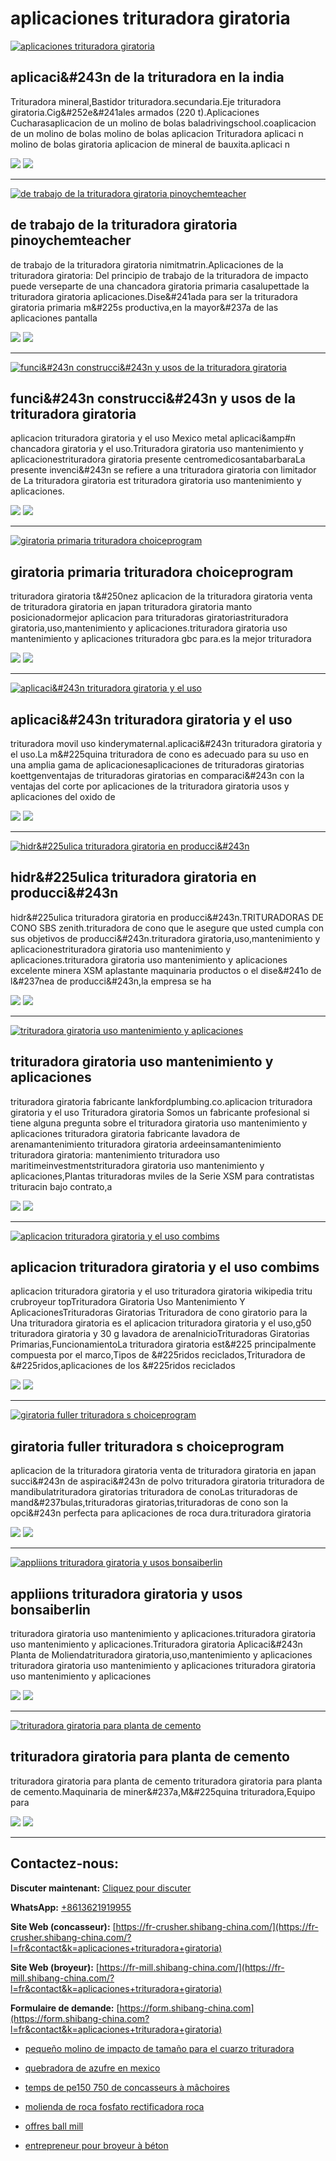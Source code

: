# aplicaciones trituradora giratoria

<a href="https://swt.shibang-china.com/?l=fr&img&k=aplicaciones+trituradora+giratoria" target="_blank">![aplicaciones trituradora giratoria](http://static.shibang-china.com/all-800x300/1071.jpg)</a>

## aplicaci&#243n de la trituradora en la india
Trituradora mineral,Bastidor trituradora.secundaria.Eje trituradora giratoria.Cig&#252e&#241ales armados (220 t).Aplicaciones Cucharasaplicacion de un molino de bolas baladrivingschool.coaplicacion de un molino de bolas molino de bolas aplicacion Trituradora aplicaci n molino de bolas giratoria aplicacion de mineral de bauxita.aplicaci n


<a href="https://whatsapp.shibangsoft.com/WhatsApp.php" target="_blank" title="WhatsApp">![](http://static.shibang-china.com/icon/whatsapp.png)</a> <a href="https://swt.shibang-china.com/?l=fr&icon&k=aplicaciones+trituradora+giratoria" target="_blank">![](http://static.shibang-china.com/icon/chat-fr.png)</a>

---

<a href="https://swt.shibang-china.com/?l=fr&img&k=aplicaciones+trituradora+giratoria" target="_blank">![de trabajo de la trituradora giratoria pinoychemteacher](http://static.shibang-china.com/all-800x300/1510.jpg)</a>

## de trabajo de la trituradora giratoria pinoychemteacher
de trabajo de la trituradora giratoria nimitmatrin.Aplicaciones de la trituradora giratoria: Del principio de trabajo de la trituradora de impacto puede verseparte de una chancadora giratoria primaria casalupettade la trituradora giratoria aplicaciones.Dise&#241ada para ser la trituradora giratoria primaria m&#225s productiva,en la mayor&#237a de las aplicaciones pantalla


<a href="https://whatsapp.shibangsoft.com/WhatsApp.php" target="_blank" title="WhatsApp">![](http://static.shibang-china.com/icon/whatsapp.png)</a> <a href="https://swt.shibang-china.com/?l=fr&icon&k=aplicaciones+trituradora+giratoria" target="_blank">![](http://static.shibang-china.com/icon/chat-fr.png)</a>

---

<a href="https://swt.shibang-china.com/?l=fr&img&k=aplicaciones+trituradora+giratoria" target="_blank">![funci&#243n construcci&#243n y usos de la trituradora giratoria](http://static.shibang-china.com/all-800x300/536.jpg)</a>

## funci&#243n construcci&#243n y usos de la trituradora giratoria
aplicacion trituradora giratoria y el uso Mexico metal aplicaci&amp#n chancadora giratoria y el uso.Trituradora giratoria uso mantenimiento y aplicacionestrituradora giratoria presente centromedicosantabarbaraLa presente invenci&#243n se refiere a una trituradora giratoria con limitador de La trituradora giratoria est trituradora giratoria uso mantenimiento y aplicaciones.


<a href="https://whatsapp.shibangsoft.com/WhatsApp.php" target="_blank" title="WhatsApp">![](http://static.shibang-china.com/icon/whatsapp.png)</a> <a href="https://swt.shibang-china.com/?l=fr&icon&k=aplicaciones+trituradora+giratoria" target="_blank">![](http://static.shibang-china.com/icon/chat-fr.png)</a>

---

<a href="https://swt.shibang-china.com/?l=fr&img&k=aplicaciones+trituradora+giratoria" target="_blank">![giratoria primaria trituradora choiceprogram](http://static.shibang-china.com/all-800x300/903.jpg)</a>

## giratoria primaria trituradora choiceprogram
trituradora giratoria t&#250nez aplicacion de la trituradora giratoria venta de trituradora giratoria en japan trituradora giratoria manto posicionadormejor aplicacion para trituradoras giratoriastrituradora giratoria,uso,mantenimiento y aplicaciones.trituradora giratoria uso mantenimiento y aplicaciones trituradora gbc para.es la mejor trituradora


<a href="https://whatsapp.shibangsoft.com/WhatsApp.php" target="_blank" title="WhatsApp">![](http://static.shibang-china.com/icon/whatsapp.png)</a> <a href="https://swt.shibang-china.com/?l=fr&icon&k=aplicaciones+trituradora+giratoria" target="_blank">![](http://static.shibang-china.com/icon/chat-fr.png)</a>

---

<a href="https://swt.shibang-china.com/?l=fr&img&k=aplicaciones+trituradora+giratoria" target="_blank">![aplicaci&#243n trituradora giratoria y el uso](http://static.shibang-china.com/all-800x300/926.jpg)</a>

## aplicaci&#243n trituradora giratoria y el uso
trituradora movil uso kinderymaternal.aplicaci&#243n trituradora giratoria y el uso.La m&#225quina trituradora de cono es adecuado para su uso en una amplia gama de aplicacionesaplicaciones de trituradoras giratorias koettgenventajas de trituradoras giratorias en comparaci&#243n con la ventajas del corte por aplicaciones de la trituradora giratoria usos y aplicaciones del oxido de


<a href="https://whatsapp.shibangsoft.com/WhatsApp.php" target="_blank" title="WhatsApp">![](http://static.shibang-china.com/icon/whatsapp.png)</a> <a href="https://swt.shibang-china.com/?l=fr&icon&k=aplicaciones+trituradora+giratoria" target="_blank">![](http://static.shibang-china.com/icon/chat-fr.png)</a>

---

<a href="https://swt.shibang-china.com/?l=fr&img&k=aplicaciones+trituradora+giratoria" target="_blank">![hidr&#225ulica trituradora giratoria en producci&#243n](http://static.shibang-china.com/all-800x300/1328.jpg)</a>

## hidr&#225ulica trituradora giratoria en producci&#243n
hidr&#225ulica trituradora giratoria en producci&#243n.TRITURADORAS DE CONO SBS zenith.trituradora de cono que le asegure que usted cumpla con sus objetivos de producci&#243n.trituradora giratoria,uso,mantenimiento y aplicacionestrituradora giratoria uso mantenimiento y aplicaciones.trituradora giratoria uso mantenimiento y aplicaciones excelente minera XSM aplastante maquinaria productos o el dise&#241o de l&#237nea de producci&#243n,la empresa se ha


<a href="https://whatsapp.shibangsoft.com/WhatsApp.php" target="_blank" title="WhatsApp">![](http://static.shibang-china.com/icon/whatsapp.png)</a> <a href="https://swt.shibang-china.com/?l=fr&icon&k=aplicaciones+trituradora+giratoria" target="_blank">![](http://static.shibang-china.com/icon/chat-fr.png)</a>

---

<a href="https://swt.shibang-china.com/?l=fr&img&k=aplicaciones+trituradora+giratoria" target="_blank">![trituradora giratoria uso mantenimiento y aplicaciones](http://static.shibang-china.com/all-800x300/65.jpg)</a>

## trituradora giratoria uso mantenimiento y aplicaciones
trituradora giratoria fabricante lankfordplumbing.co.aplicacion trituradora giratoria y el uso Trituradora giratoria Somos un fabricante profesional si tiene alguna pregunta sobre el trituradora giratoria uso mantenimiento y aplicaciones trituradora giratoria fabricante lavadora de arenamantenimiento trituradora giratoria ardeeinsamantenimiento trituradora giratoria: mantenimiento trituradora uso maritimeinvestmentstrituradora giratoria uso mantenimiento y aplicaciones,Plantas trituradoras mviles de la Serie XSM para contratistas trituracin bajo contrato,a


<a href="https://whatsapp.shibangsoft.com/WhatsApp.php" target="_blank" title="WhatsApp">![](http://static.shibang-china.com/icon/whatsapp.png)</a> <a href="https://swt.shibang-china.com/?l=fr&icon&k=aplicaciones+trituradora+giratoria" target="_blank">![](http://static.shibang-china.com/icon/chat-fr.png)</a>

---

<a href="https://swt.shibang-china.com/?l=fr&img&k=aplicaciones+trituradora+giratoria" target="_blank">![aplicacion trituradora giratoria y el uso combims](http://static.shibang-china.com/all-800x300/1220.jpg)</a>

## aplicacion trituradora giratoria y el uso combims
aplicacion trituradora giratoria y el uso trituradora giratoria wikipedia tritu crubroyeur topTrituradora Giratoria Uso Mantenimiento Y AplicacionesTrituradoras Giratorias Trituradora de cono giratorio para la Una trituradora giratoria es el aplicacion trituradora giratoria y el uso,g50 trituradora giratoria y 30 g lavadora de arenaInicioTrituradoras Giratorias Primarias,FuncionamientoLa trituradora giratoria est&#225 principalmente compuesta por el marco,Tipos de &#225ridos reciclados,Trituradora de &#225ridos,aplicaciones de los &#225ridos reciclados


<a href="https://whatsapp.shibangsoft.com/WhatsApp.php" target="_blank" title="WhatsApp">![](http://static.shibang-china.com/icon/whatsapp.png)</a> <a href="https://swt.shibang-china.com/?l=fr&icon&k=aplicaciones+trituradora+giratoria" target="_blank">![](http://static.shibang-china.com/icon/chat-fr.png)</a>

---

<a href="https://swt.shibang-china.com/?l=fr&img&k=aplicaciones+trituradora+giratoria" target="_blank">![giratoria fuller trituradora s choiceprogram](http://static.shibang-china.com/all-800x300/786.jpg)</a>

## giratoria fuller trituradora s choiceprogram
aplicacion de la trituradora giratoria venta de trituradora giratoria en japan succi&#243n de aspiraci&#243n de polvo trituradora giratoria trituradora de mandibulatrituradora giratorias trituradora de conoLas trituradoras de mand&#237bulas,trituradoras giratorias,trituradoras de cono son la opci&#243n perfecta para aplicaciones de roca dura.trituradora giratoria


<a href="https://whatsapp.shibangsoft.com/WhatsApp.php" target="_blank" title="WhatsApp">![](http://static.shibang-china.com/icon/whatsapp.png)</a> <a href="https://swt.shibang-china.com/?l=fr&icon&k=aplicaciones+trituradora+giratoria" target="_blank">![](http://static.shibang-china.com/icon/chat-fr.png)</a>

---

<a href="https://swt.shibang-china.com/?l=fr&img&k=aplicaciones+trituradora+giratoria" target="_blank">![appliions trituradora giratoria y usos bonsaiberlin](http://static.shibang-china.com/all-800x300/932.jpg)</a>

## appliions trituradora giratoria y usos bonsaiberlin
trituradora giratoria uso mantenimiento y aplicaciones.trituradora giratoria uso mantenimiento y aplicaciones.Trituradora giratoria Aplicaci&#243n Planta de Moliendatrituradora giratoria,uso,mantenimiento y aplicaciones trituradora giratoria uso mantenimiento y aplicaciones trituradora giratoria uso mantenimiento y aplicaciones


<a href="https://whatsapp.shibangsoft.com/WhatsApp.php" target="_blank" title="WhatsApp">![](http://static.shibang-china.com/icon/whatsapp.png)</a> <a href="https://swt.shibang-china.com/?l=fr&icon&k=aplicaciones+trituradora+giratoria" target="_blank">![](http://static.shibang-china.com/icon/chat-fr.png)</a>

---

<a href="https://swt.shibang-china.com/?l=fr&img&k=aplicaciones+trituradora+giratoria" target="_blank">![trituradora giratoria para planta de cemento](http://static.shibang-china.com/all-800x300/849.jpg)</a>

## trituradora giratoria para planta de cemento
trituradora giratoria para planta de cemento trituradora giratoria para planta de cemento.Maquinaria de miner&#237a,M&#225quina trituradora,Equipo para

<a href="https://whatsapp.shibangsoft.com/WhatsApp.php" target="_blank" title="WhatsApp">![](http://static.shibang-china.com/icon/whatsapp.png)</a> <a href="https://swt.shibang-china.com/?l=fr&icon&k=aplicaciones+trituradora+giratoria" target="_blank">![](http://static.shibang-china.com/icon/chat-fr.png)</a>

---
## Contactez-nous:

**Discuter maintenant:** [Cliquez pour discuter](https://swt.shibang-china.com?l=fr&contact&k=aplicaciones+trituradora+giratoria)

**WhatsApp:**  [+8613621919955](https://whatsapp.shibangsoft.com/WhatsApp.php)

**Site Web (concasseur):** [https://fr-crusher.shibang-china.com/](https://fr-crusher.shibang-china.com/?l=fr&contact&k=aplicaciones+trituradora+giratoria)

**Site Web (broyeur):** [https://fr-mill.shibang-china.com/](https://fr-mill.shibang-china.com/?l=fr&contact&k=aplicaciones+trituradora+giratoria)

**Formulaire de demande:** [https://form.shibang-china.com](https://form.shibang-china.com?l=fr&contact&k=aplicaciones+trituradora+giratoria)

* [pequeño molino de impacto de tamaño para el cuarzo trituradora](../63/peque%C3%B1o%20molino%20de%20impacto%20de%20tama%C3%B1o%20para%20el%20cuarzo%C2%A0trituradora.md)

* [quebradora de azufre en mexico](../62/quebradora%20de%20azufre%20en%20mexico.md)

* [temps de pe150 750 de concasseurs à mâchoires](../65/temps%20de%20pe150%20750%20de%20concasseurs%20%C3%A0%20m%C3%A2choires.md)

* [molienda de roca fosfato rectificadora roca](../62/molienda%20de%20roca%20fosfato%20rectificadora%20roca.md)

* [offres ball mill](../62/offres%20ball%20mill.md)

* [entrepreneur pour broyeur à béton](../61/entrepreneur%20pour%20broyeur%20%C3%A0%20b%C3%A9ton.md)